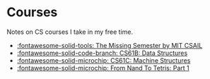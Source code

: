 # Courses

Notes on CS courses I take in my free time.

- [:fontawesome-solid-tools: The Missing Semester by MIT CSAIL](the-missing-semester/index.md)
- [:fontawesome-solid-code-branch: CS61B: Data
    Structures](cs61b-data-structures/index.md)
- [:fontawesome-solid-microchip: CS61C: Machine
    Structures](cs61c-machine-structures/index.md)
- [:fontawesome-solid-microchip: From Nand To Tetris: Part 1](from-nand-to-tetris-part-1/index.md)
